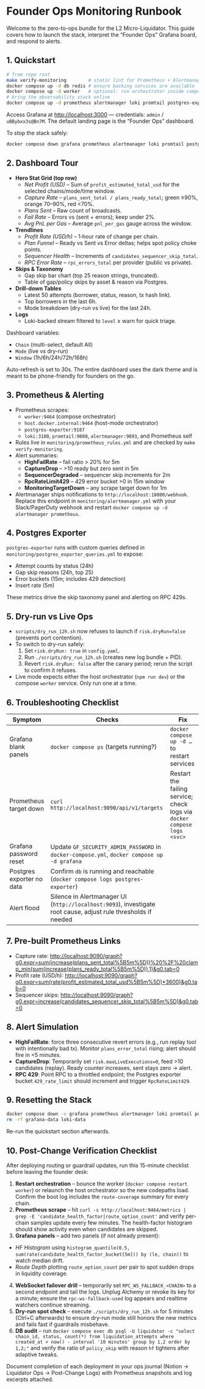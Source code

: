 # Founder Ops Monitoring Runbook

Welcome to the zero-to-ops bundle for the L2 Micro-Liquidator. This guide covers how to launch the stack, interpret the “Founder Ops” Grafana board, and respond to alerts.

## 1. Quickstart

```bash
# from repo root
make verify-monitoring        # static lint for Prometheus + Alertmanager configs
docker compose up -d db redis # ensure backing services are available
docker compose up -d worker   # optional: run orchestrator inside compose
# bring the observability stack online
docker compose up -d prometheus alertmanager loki promtail postgres-exporter grafana
```

Access Grafana at <http://localhost:3000> — credentials: `admin` / `uBBybxx3s@Bn7M`. The default landing page is the “Founder Ops” dashboard.

To stop the stack safely:

```bash
docker compose down grafana prometheus alertmanager loki promtail postgres-exporter
```

## 2. Dashboard Tour

- **Hero Stat Grid (top row)**
  - *Net Profit (USD)* – Sum of `profit_estimated_total_usd` for the selected chains/mode/time window.
  - *Capture Rate* – `plans_sent_total / plans_ready_total`; green ≥90%, orange 70–90%, red <70%.
  - *Plans Sent* – Raw count of broadcasts.
  - *Fail Rate* – Errors vs (sent + errors); keep under 2%.
  - *Avg PnL per Gas* – Average `pnl_per_gas` gauge across the window.
- **Trendlines**
  - *Profit Rate (USD/h)* – 1‑hour rate of change per chain.
  - *Plan Funnel* – Ready vs Sent vs Error deltas; helps spot policy choke points.
  - *Sequencer Health* – Increments of `candidates_sequencer_skip_total`.
  - *RPC Error Rate* – `rpc_errors_total` per provider (public vs private).
- **Skips & Taxonomy**
  - Gap skip bar chart (top 25 reason strings, truncated).
  - Table of gap/policy skips by asset & reason via Postgres.
- **Drill-down Tables**
  - Latest 50 attempts (borrower, status, reason, tx hash link).
  - Top borrowers in the last 6h.
  - Mode breakdown (dry-run vs live) for the last 24h.
- **Logs**
  - Loki-backed stream filtered to `level` ≥ warn for quick triage.

Dashboard variables:

- `Chain` (multi-select, default All)
- `Mode` (live vs dry-run)
- `Window` (1h/6h/24h/72h/168h)

Auto-refresh is set to 30s. The entire dashboard uses the dark theme and is meant to be phone-friendly for founders on the go.

## 3. Prometheus & Alerting

- Prometheus scrapes:
  - `worker:9464` (compose orchestrator)
  - `host.docker.internal:9464` (host-mode orchestrator)
  - `postgres-exporter:9187`
  - `loki:3100`, `promtail:9080`, `alertmanager:9093`, and Prometheus self
- Rules live in `monitoring/prometheus_rules.yml` and are checked by `make verify-monitoring`.
- Alert summaries:
  - **HighFailRate** – fail ratio > 20% for 5m
  - **CaptureDrop** – >10 ready but zero sent in 5m
  - **SequencerDegraded** – sequencer skip increments for 2m
  - **RpcRateLimit429** – 429 error bucket >0 in 15m window
  - **MonitoringTargetDown** – any scrape target down for 1m
- Alertmanager ships notifications to `http://localhost:18000/webhook`. Replace this endpoint in `monitoring/alertmanager.yml` with your Slack/PagerDuty webhook and restart `docker compose up -d alertmanager prometheus`.

## 4. Postgres Exporter

`postgres-exporter` runs with custom queries defined in `monitoring/postgres_exporter_queries.yml` to expose:

- Attempt counts by status (24h)
- Gap skip reasons (24h, top 25)
- Error buckets (15m; includes 429 detection)
- Insert rate (5m)

These metrics drive the skip taxonomy panel and alerting on RPC 429s.

## 5. Dry-run vs Live Ops

- `scripts/dry_run_12h.sh` now refuses to launch if `risk.dryRun=false` (prevents port contention).
- To switch to dry-run safely:
  1. Set `risk.dryRun: true` in `config.yaml`.
  2. Run `./scripts/dry_run_12h.sh` (creates new log bundle + PID).
  3. Revert `risk.dryRun: false` after the canary period; rerun the script to confirm it refuses.
- Live mode expects either the host orchestrator (`npm run dev`) or the compose `worker` service. Only run one at a time.

## 6. Troubleshooting Checklist

| Symptom | Checks | Fix |
| --- | --- | --- |
| Grafana blank panels | `docker compose ps` (targets running?) | `docker compose up -d …` to restart services |
| Prometheus target down | `curl http://localhost:9090/api/v1/targets` | Restart the failing service; check logs via `docker compose logs <svc>` |
| Grafana password reset | Update `GF_SECURITY_ADMIN_PASSWORD` in `docker-compose.yml`, `docker compose up -d grafana` |
| Postgres exporter no data | Confirm `db` is running and reachable (`docker compose logs postgres-exporter`) |
| Alert flood | Silence in Alertmanager UI (`http://localhost:9093`), investigate root cause, adjust rule thresholds if needed |

## 7. Pre-built Prometheus Links

- Capture rate: <http://localhost:9090/graph?g0.expr=sum(increase(plans_sent_total%5B5m%5D))%20%2F%20clamp_min(sum(increase(plans_ready_total%5B5m%5D)),1)&g0.tab=0>
- Profit rate (USD/h): <http://localhost:9090/graph?g0.expr=sum(rate(profit_estimated_total_usd%5B5m%5D)*3600)&g0.tab=0>
- Sequencer skips: <http://localhost:9090/graph?g0.expr=increase(candidates_sequencer_skip_total%5B5m%5D)&g0.tab=0>

## 8. Alert Simulation

- **HighFailRate**: force three consecutive revert errors (e.g., run replay tool with intentionally bad tx). Monitor `plans_error_total` rising; alert should fire in <5 minutes.
- **CaptureDrop**: Temporarily set `risk.maxLiveExecutions=0`, feed >10 candidates (replay). Ready counter increases, sent stays zero → alert.
- **RPC 429**: Point RPC to a throttled endpoint; the Postgres exporter bucket `429_rate_limit` should increment and trigger `RpcRateLimit429`.

## 9. Resetting the Stack

```bash
docker compose down -v grafana prometheus alertmanager loki promtail postgres-exporter
rm -rf grafana-data loki-data
```

Re-run the quickstart section afterwards.

## 10. Post-Change Verification Checklist

After deploying routing or guardrail updates, run this 15-minute checklist before leaving the founder desk:

1. **Restart orchestration** – bounce the worker (`docker compose restart worker`) or relaunch the host orchestrator so the new codepaths load. Confirm the boot log includes the `route-coverage` summary for every chain.
2. **Prometheus scrape** – hit `curl -s http://localhost:9464/metrics | grep -E 'candidate_health_factor|route_option_count'` and verify per-chain samples update every few minutes. The health-factor histogram should show activity even when candidates are skipped.
3. **Grafana panels** – add two panels (if not already present):
  - *HF Histogram* using `histogram_quantile(0.5, sum(rate(candidate_health_factor_bucket[5m])) by (le, chain))` to watch median drift.
  - *Route Depth* plotting `route_option_count` per pair to spot sudden drops in liquidity coverage.
4. **WebSocket failover drill** – temporarily set `RPC_WS_FALLBACK_<CHAIN>` to a second endpoint and tail the logs. Unplug Alchemy or revoke its key for a minute; ensure the `rpc-ws-fallback-used` log appears and realtime watchers continue streaming.
5. **Dry-run spot check** – execute `./scripts/dry_run_12h.sh` for 5 minutes (Ctrl+C afterwards) to ensure dry-run mode still honors the new metrics and fails fast if guardrails misbehave.
6. **DB audit** – run `docker compose exec db psql -U liquidator -c "select chain_id, status, count(*) from liquidation_attempts where created_at > now() - interval '10 minutes' group by 1,2 order by 1,2;"` and verify the ratio of `policy_skip` with reason `hf` tightens after adaptive tweaks.

Document completion of each deployment in your ops journal (Notion → Liquidator Ops → Post-Change Logs) with Prometheus snapshots and log excerpts attached.

